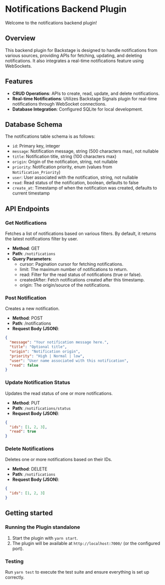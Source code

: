 # Notifications Backend Plugin

Welcome to the notifications backend plugin!

## Overview

This backend plugin for Backstage is designed to handle notifications from various sources, providing APIs for fetching,
updating, and deleting notifications. It also integrates a real-time notifications feature using WebSockets.

## Features

- **CRUD Operations**: APIs to create, read, update, and delete notifications.
- **Real-time Notifications**: Utilizes Backstage Signals plugin for real-time notifications through WebSocket
  connections.
- **Database Integration**: Configured SQLite for local development.

## Database Schema

The notifications table schema is as follows:

- `id`: Primary key, integer
- `message`: Notification message, string (500 characters max), not nullable
- `title`: Notification title, string (100 characters max)
- `origin`: Origin of the notification, string, not nullable
- `priority`: Notification priority, enum (values from `Notification_Priority`)
- `user`: User associated with the notification, string, not nullable
- `read`: Read status of the notification, boolean, defaults to false
- `create_at`: Timestamp of when the notification was created, defaults to current timestamp

## API Endpoints

### Get Notifications

Fetches a list of notifications based on various filters. By default, it returns the latest notifications filter by
user.

- **Method**: GET
- **Path**: `/notifications`
- **Query Parameters**:
  - cursor: Pagination cursor for fetching notifications.
  - limit: The maximum number of notifications to return.
  - read: Filter for the read status of notifications (true or false).
  - createdAfter: Fetch notifications created after this timestamp.
  - origin: The origin/source of the notifications.

### Post Notification

Creates a new notification.

- **Method**: POST
- **Path**: /notifications
- **Request Body (JSON)**:

```json
{
  "message": "Your notification message here.",
  "title": "Optional title",
  "origin": "Notification origin",
  "priority": "High | Normal | low",
  "user": "User name associated with this notification",
  "read": false
}
```

### Update Notification Status

Updates the read status of one or more notifications.

- **Method**: PUT
- **Path**: `/notifications/status`
- **Request Body (JSON)**:

```json
{
  "ids": [1, 2, 3],
  "read": true
}
```

### Delete Notifications

Deletes one or more notifications based on their IDs.

- **Method**: DELETE
- **Path**: `/notifications`
- **Request Body (JSON)**:

```json
{
  "ids": [1, 2, 3]
}
```

## Getting started

### Running the Plugin standalone

1. Start the plugin with `yarn start`.
2. The plugin will be available at `http://localhost:7000/` (or the configured port).

### Testing

Run `yarn test` to execute the test suite and ensure everything is set up correctly.
